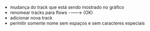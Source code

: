 * mudança do track que está sendo mostrado no gráfico
* renomear tracks para flows ----> (OK)
* adicionar nova track
* permitir somente nome sem espaços e sem caracteres especiais